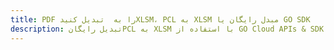 ---title: PDF را به  تبدیل کنیدXLSM، PCL به XLSM مبدل رایگان یا GO SDKdescription: تبدیل رایگانPCL به XLSM با استفاده از GO Cloud APIs & SDK همچنین اسناد PDF را در Cloud ایجاد، ویرایش و رندر کنید.---